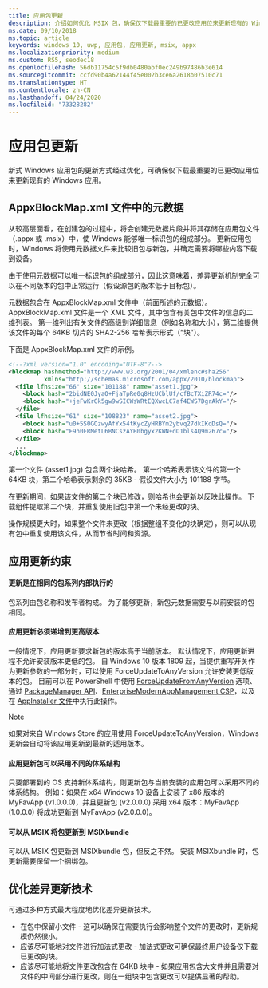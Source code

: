 ```yaml
---
title: 应用包更新
description: 介绍如何优化 MSIX 包，确保仅下载最重要的已更改应用位来更新现有的 Windows 应用。
ms.date: 09/10/2018
ms.topic: article
keywords: windows 10, uwp, 应用包, 应用更新, msix, appx
ms.localizationpriority: medium
ms.custom: RS5, seodec18
ms.openlocfilehash: 56db11754c5f9db0480abf0ec249b97486b3e614
ms.sourcegitcommit: ccfd90b4a62144f45e002b3ce6a2618b07510c71
ms.translationtype: HT
ms.contentlocale: zh-CN
ms.lasthandoff: 04/24/2020
ms.locfileid: "73328282"
---
```

# <a name="app-package-updates"></a>应用包更新

新式 Windows 应用包的更新方式经过优化，可确保仅下载最重要的已更改应用位来更新现有的 Windows 应用。

## <a name="metadata-in-the-appxblockmapxml-file"></a>AppxBlockMap.xml 文件中的元数据

从较高层面看，在创建包的过程中，将会创建元数据片段并将其存储在应用包文件（.appx 或 .msix）中，使 Windows 能够唯一标识包的组成部分。 更新应用包时，Windows 将使用元数据文件来比较旧包与新包，并确定需要将哪些内容下载到设备。

由于使用元数据可以唯一标识包的组成部分，因此这意味着，差异更新机制完全可以在不同版本的包中正常运行（假设源包的版本低于目标包）。 

元数据包含在 AppxBlockMap.xml 文件中（前面所述的元数据）。 AppxBlockMap.xml 文件是一个 XML 文件，其中包含有关包中文件的信息的二维列表。 第一维列出有关文件的高级别详细信息（例如名称和大小），第二维提供该文件的每个 64KB 切片的 SHA2-256 哈希表示形式（“块”）。

下面是 AppxBlockMap.xml 文件的示例。

```xml
<!--?xml version="1.0" encoding="UTF-8"?-->
<blockmap hashmethod="http://www.w3.org/2001/04/xmlenc#sha256" 
          xmlns="http://schemas.microsoft.com/appx/2010/blockmap">
  <file lfhsize="66" size="101188" name="asset1.jpg">
    <block hash="2bidNE0JyaO+FjaTpRe0g8HzUCblUf/cfBcTXiZR74c="/>
    <block hash="+jeFwKrGk5gw9wSICWsWRtEQXwcLC7af4EWS7DgrAkY="/>
  </file>
  <file lfhsize="61" size="108823" name="asset2.jpg">
    <block hash="u0+5S0GOzwyAfYx54tKycZyHRBYm2ybvq27dkIKqDsQ="/>
    <block hash="F9h0FRMetL6BNCszAYB0bgyx2KWN+dO1bls4Q9m267c="/>
  </file>
  ...
</blockmap>
```

第一个文件 (asset1.jpg) 包含两个块哈希。 第一个哈希表示该文件的第一个 64KB 块，第二个哈希表示剩余的 35KB - 假设文件大小为 101188 字节。

在更新期间，如果该文件的第二个块已修改，则哈希也会更新以反映此操作。 下载组件提取第二个块，并重复使用旧包中第一个未经更改的块。

操作规模更大时，如果整个文件未更改（根据整组不变化的块确定），则可以从现有包中重复使用该文件，从而节省时间和资源。

## <a name="app-update-constraints"></a>应用更新约束

#### <a name="updates-are-performed-within-the-same-package-family"></a>更新是在相同的包系列内部执行的
包系列由包名称和发布者构成。 为了能够更新，新包元数据需要与以前安装的包相同。 

#### <a name="app-updates-must-increment-to-a-higher-version"></a>应用更新必须递增到更高版本
一般情况下，应用更新要求新包的版本高于当前版本。 默认情况下，应用更新进程不允许安装版本更低的包。 自 Windows 10 版本 1809 起，当提供重写开关作为更新参数的一部分时，可以使用 ForceUpdateToAnyVersion 允许安装更低版本的包。 目前可以在 PowerShell 中使用 [ForceUpdateFromAnyVersion](https://docs.microsoft.com/powershell/module/appx/add-appxpackage?view=win10-ps) 选项、通过 [PackageManager API](https://docs.microsoft.com/uwp/api/windows.management.deployment.deploymentoptions)、[EnterpriseModernAppManagement CSP](https://docs.microsoft.com/windows/client-management/mdm/enterprisemodernappmanagement-csp)，以及在 [AppInstaller 文件](https://docs.microsoft.com/windows/msix/app-installer/update-settings)中执行此操作。  

> [!NOTE]
> 如果对来自 Windows Store 的应用使用 ForceUpdateToAnyVersion，Windows 更新会自动将该应用更新到最新的适用版本。

#### <a name="app-update-package-can-have-a-different-architecture"></a>应用更新包可以采用不同的体系结构
只要部署到的 OS 支持新体系结构，则更新包与当前安装的应用包可以采用不同的体系结构。 例如：如果在 x64 Windows 10 设备上安装了 x86 版本的 MyFavApp (v1.0.0.0)，并且更新包 (v2.0.0.0) 采用 x64 版本：MyFavApp (1.0.0.0) 将成功更新到 MyFavApp (v2.0.0.0)。 

#### <a name="packages-can-update-from-an-msix-to-an-msixbundle"></a>可以从 MSIX 将包更新到 MSIXbundle
可以从 MSIX 包更新到 MSIXbundle 包，但反之不然。 安装 MSIXbundle 时，包更新需要保留一个捆绑包。 

## <a name="optimize-differential-update-technology"></a>优化差异更新技术
    
可通过多种方式最大程度地优化差异更新技术。

- 在包中保留小文件 - 这可以确保在需要执行会影响整个文件的更改时，更新规模仍然很小。
- 应该尽可能地对文件进行加法式更改 - 加法式更改可确保最终用户设备仅下载已更改的块。
- 应该尽可能地将文件更改包含在 64KB 块中 - 如果应用包含大文件并且需要对文件的中间部分进行更改，则在一组块中包含更改可以提供显著的帮助。
 

